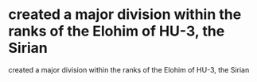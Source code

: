# created a major division within the ranks of the Elohim of HU-3, the Sirian

created a major division within the ranks of the Elohim of HU-3, the Sirian